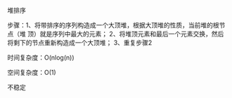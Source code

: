 堆排序

步骤：1、将带排序的序列构造成一个大顶堆，根据大顶堆的性质，当前堆的根节点（堆
         顶）就是序列中最大的元素；
      2、将堆顶元素和最后一个元素交换，然后将剩下的节点重新构造成一个大顶堆；
      3、重复步骤2

时间复杂度：O(nlog(n))

空间复杂度：O(1)

不稳定
